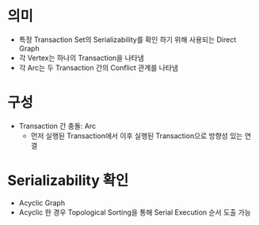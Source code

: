 # 의미
- 특정 Transaction Set의 Serializability를 확인 하기 위해 사용되는 Direct Graph
- 각 Vertex는 하나의 Transaction을 나타냄
- 각 Arc는 두 Transaction 간의 Conflict 관계를 나타냄

# 구성
- Transaction 간 충돌: Arc
  - 먼저 실행된 Transaction에서 이후 실행된 Transaction으로 방향성 있는 연결

# Serializability 확인
- Acyclic Graph
- Acyclic 한 경우 Topological Sorting을 통해 Serial Execution 순서 도출 가능